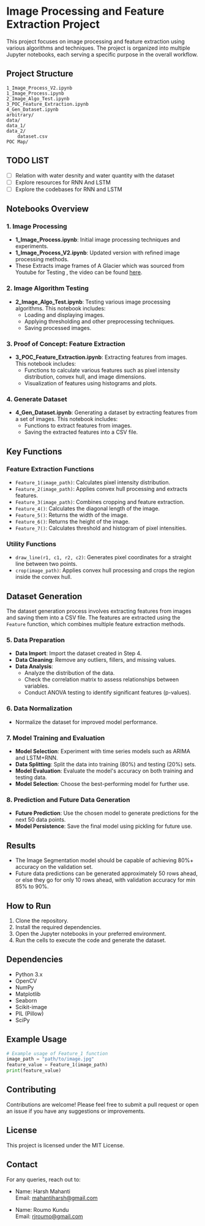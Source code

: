 # Image Processing and Feature Extraction Project

This project focuses on image processing and feature extraction using various algorithms and techniques. The project is organized into multiple Jupyter notebooks, each serving a specific purpose in the overall workflow.

## Project Structure

```
1_Image_Process_V2.ipynb
1_Image_Process.ipynb
2_Image_Algo_Test.ipynb
3_POC_Feature_Extraction.ipynb
4_Gen_Dataset.ipynb
arbitrary/
data/
data_1/
data_2/
    dataset.csv
POC Map/
```
## TODO LIST
  - [ ] Relation with water desnity and water quantity with the dataset
  - [ ] Explore resources for RNN And LSTM
  - [ ] Explore the codebases for RNN and LSTM
  
## Notebooks Overview

### 1. Image Processing

- **1_Image_Process.ipynb**: Initial image processing techniques and experiments.
- **1_Image_Process_V2.ipynb**: Updated version with refined image processing methods.
- These Extracts image frames of A Glacier which was sourced from Youtube for Testing , the video can be found [here](https://www.youtube.com/shorts/xiFXn2EcvXk).

### 2. Image Algorithm Testing

- **2_Image_Algo_Test.ipynb**: Testing various image processing algorithms. This notebook includes:
  - Loading and displaying images.
  - Applying thresholding and other preprocessing techniques.
  - Saving processed images.

### 3. Proof of Concept: Feature Extraction

- **3_POC_Feature_Extraction.ipynb**: Extracting features from images. This notebook includes:
  - Functions to calculate various features such as pixel intensity distribution, convex hull, and image dimensions.
  - Visualization of features using histograms and plots.

### 4. Generate Dataset

- **4_Gen_Dataset.ipynb**: Generating a dataset by extracting features from a set of images. This notebook includes:
  - Functions to extract features from images.
  - Saving the extracted features into a CSV file.

## Key Functions

### Feature Extraction Functions

- `Feature_1(image_path)`: Calculates pixel intensity distribution.
- `Feature_2(image_path)`: Applies convex hull processing and extracts features.
- `Feature_3(image_path)`: Combines cropping and feature extraction.
- `Feature_4()`: Calculates the diagonal length of the image.
- `Feature_5()`: Returns the width of the image.
- `Feature_6()`: Returns the height of the image.
- `Feature_7()`: Calculates threshold and histogram of pixel intensities.

### Utility Functions

- `draw_line(r1, c1, r2, c2)`: Generates pixel coordinates for a straight line between two points.
- `crop(image_path)`: Applies convex hull processing and crops the region inside the convex hull.

## Dataset Generation

The dataset generation process involves extracting features from images and saving them into a CSV file. The features are extracted using the `Feature` function, which combines multiple feature extraction methods.

### 5. Data Preparation
- **Data Import**: Import the dataset created in Step 4.
- **Data Cleaning**: Remove any outliers, fillers, and missing values.
- **Data Analysis**:
  - Analyze the distribution of the data.
  - Check the correlation matrix to assess relationships between variables.
  - Conduct ANOVA testing to identify significant features (p-values).

### 6. Data Normalization
- Normalize the dataset for improved model performance.

### 7. Model Training and Evaluation
- **Model Selection**: Experiment with time series models such as ARIMA and LSTM+RNN.
- **Data Splitting**: Split the data into training (80%) and testing (20%) sets.
- **Model Evaluation**: Evaluate the model's accuracy on both training and testing data.
- **Model Selection**: Choose the best-performing model for further use.

### 8. Prediction and Future Data Generation
- **Future Prediction**: Use the chosen model to generate predictions for the next 50 data points.
- **Model Persistence**: Save the final model using pickling for future use.

## Results

- The Image Segmentation model should be capable of achieving 80%+ accuracy on the validation set.
- Future data predictions can be generated approximately 50 rows ahead, or else they go for only 10 rows ahead, with validation accuracy for min 85% to 90%.

## How to Run

1. Clone the repository.
2. Install the required dependencies.
3. Open the Jupyter notebooks in your preferred environment.
4. Run the cells to execute the code and generate the dataset.

## Dependencies

- Python 3.x
- OpenCV
- NumPy
- Matplotlib
- Seaborn
- Scikit-image
- PIL (Pillow)
- SciPy

## Example Usage

```python
# Example usage of Feature_1 function
image_path = "path/to/image.jpg"
feature_value = Feature_1(image_path)
print(feature_value)
```

## Contributing

Contributions are welcome! Please feel free to submit a pull request or open an issue if you have any suggestions or improvements.

## License

This project is licensed under the MIT License.

## Contact

For any queries, reach out to:

- Name: Harsh Mahanti  
  Email: mahantiharsh@gmail.com

- Name: Roumo Kundu  
  Email: rjroumo@gmail.com






